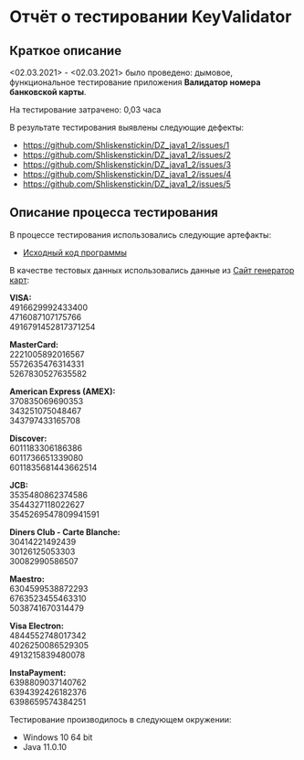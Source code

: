 # Отчёт о тестировании KeyValidator

## Краткое описание

<02.03.2021> - <02.03.2021> было проведено: дымовое, функциональное тестирование
приложения **Валидатор номера банковской карты**.

На тестирование затрачено: 0,03 часа

В результате тестирования выявлены следующие дефекты:
* https://github.com/Shliskenstickin/DZ_java1_2/issues/1
* https://github.com/Shliskenstickin/DZ_java1_2/issues/2
* https://github.com/Shliskenstickin/DZ_java1_2/issues/3
* https://github.com/Shliskenstickin/DZ_java1_2/issues/4
* https://github.com/Shliskenstickin/DZ_java1_2/issues/5

## Описание процесса тестирования

В процессе тестирования использовались следующие артефакты:
* [Исходный код программы](src/Main.java)

В качестве тестовых данных использовались данные из [Сайт генератор карт](https://www.freeformatter.com/credit-card-number-generator-validator.html):

**VISA:**
<br/>4916629992433400
<br/>4716087107175766
<br/>4916791452817371254

**MasterCard:**
<br/>2221005892016567
<br/>5572635476314331
<br/>5267830527635582

**American Express (AMEX):**
<br/>370835069690353
<br/>343251075048467
<br/>343797433165708

**Discover:**
<br/>6011183306186386
<br/>6011736651339080
<br/>6011835681443662514

**JCB:**
<br/>3535480862374586
<br/>3544327118022627
<br/>3545269547809941591

**Diners Club - Carte Blanche:**
<br/>30414221492439
<br/>30126125053303
<br/>30082990586507

**Maestro:**
<br/>6304599538872293
<br/>6763523455463310
<br/>5038741670314479

**Visa Electron:**
<br/>4844552748017342
<br/>4026250086529305
<br/>4913215839480078

**InstaPayment:**
<br/>6398809037140762
<br/>6394392426182376
<br/>6398659574384251

Тестирование производилось в следующем окружении:
* Windows 10 64 bit
* Java 11.0.10